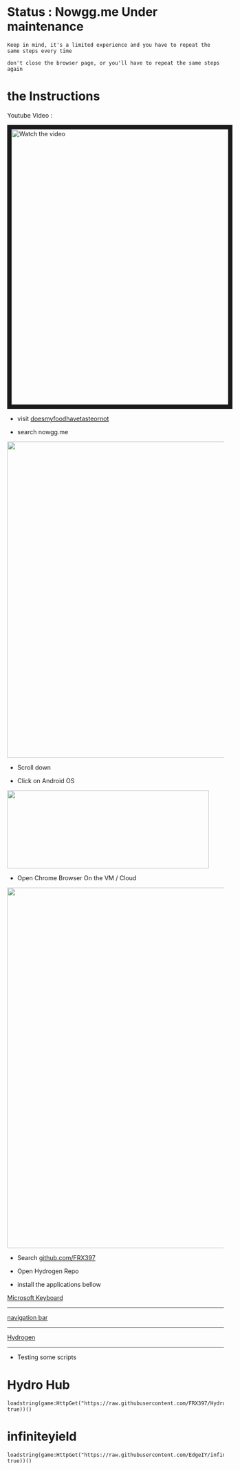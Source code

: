 # Status : Nowgg.me Under maintenance


```Keep in mind, it's a limited experience and you have to repeat the same steps every time```

```don't close the browser page, or you'll have to repeat the same steps again```

# the Instructions

 Youtube Video :
 <a href="https://m.youtube.com/watch?v=a8rws-_sNgA&feature=youtu.be" target="_blank">

 <img src="https://img.youtube.com/vi/a8rws-_sNgA/sddefault.jpg" alt="Watch the video" width="640" border="10" />

</a>
 
* visit [doesmyfoodhavetasteornot](https://doesmyfoodhavetasteornot.com)

* search nowgg.me
<img src="https://cdn.discordapp.com/attachments/1082498673474293799/1082499036071874610/Screenshot_20230307_050352.jpg" width="735" >

* Scroll down

* Click on Android OS
<img src="https://cdn.discordapp.com/attachments/1082498673474293799/1082499105579872296/Screenshot_20230307_050454.jpg" width="469" height="181">

* Open Chrome Browser On the VM / Cloud

<img src="https://cdn.discordapp.com/attachments/1082498673474293799/1082499131668451378/Screenshot_20230307_050952.jpg" width="838" >

* Search [github.com/FRX397](https://github.com/FRX397/Hydrogen) 

* Open Hydrogen Repo

* install the applications bellow


[Microsoft Keyboard](https://d.apkpure.com/b/APK/com.touchtype.swiftkey?version=latest) 


---------

[navigation bar](https://d.apkpure.com/b/APK/nu.nav.bar?version=latest)

---------

[Hydrogen](https://linkvertise.com/514008/hydrogen-download/1)



---------

* Testing some scripts

#  Hydro Hub

```
loadstring(game:HttpGet("https://raw.githubusercontent.com/FRX397/Hydrohub/main/Hydro_hub", true))()
```

# infiniteyield
```
loadstring(game:HttpGet("https://raw.githubusercontent.com/EdgeIY/infiniteyield/master/source", true))() 
```

